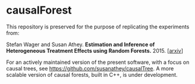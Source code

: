 # causalForest
This repository is preserved for the purpose of replicating the experiments from:

Stefan Wager and Susan Athey. <b>Estimation and Inference of Heterogeneous Treatment Effects using Random Forests.</b> 2015. [<a href="https://arxiv.org/pdf/1510.04342.pdf">arxiv</a>]

For an actively maintained version of the present software, with a focus on causal trees, see https://github.com/susanathey/causalTree. A more scalable version of causal forests, built in C++, is under development.
